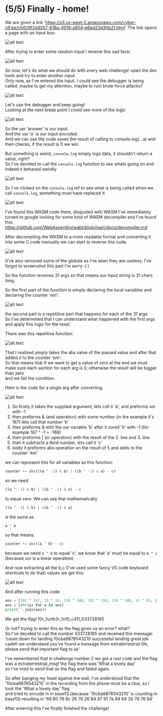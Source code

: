 # (5/5) Finally - home!

We are given a link 'https://s3.us-west-2.amazonaws.com/cyber-ctf.be/chl5/9f2d4057-618a-4016-a854-e6ed23d30b21.html'
The link opens a page with an input box:

![alt text](https://raw.githubusercontent.com/GabiCtrlZ/ch5-cyberark/main/pictures/landing.png)

After trying to enter some random input I receive this sad face:

![alt text](https://raw.githubusercontent.com/GabiCtrlZ/ch5-cyberark/main/pictures/sad-face.png)

So now, let's do what we should do with every web challenge! open the dev tools and try to enter another input.<br/>
Only now, as I've entered the input, I could see the debugger is being called, maybe to get my attention, maybe to ruin brute force attacks?

![alt text](https://raw.githubusercontent.com/GabiCtrlZ/ch5-cyberark/main/pictures/dev-tools.png)

Let's use the debugger and keep going!<br/>
Looking at the next break point I could see more of the logic

![alt text](https://raw.githubusercontent.com/GabiCtrlZ/ch5-cyberark/main/pictures/dev-tools-more.png)

So the var 'answer' is our input.<br/>
And the var 'a' is our input encoded.<br/>
And we can see the code saves the result of calling to console.log(...a) and then checks, if the result is 0 we win.<br/>

But something is weird, ```console.log``` simply logs data, it shouldn't return a value, right?<br/>
So I've decided to call the ```console.log``` function to see whats going on and indeed it behaved weirdly

![alt text](https://raw.githubusercontent.com/GabiCtrlZ/ch5-cyberark/main/pictures/checking-the-console.png)

So I've clicked on the ```console.log``` ref to see what is being called when we call ```console.log```, something must have replaced it

![alt text](https://raw.githubusercontent.com/GabiCtrlZ/ch5-cyberark/main/pictures/console-impostor.png)

I've found this WASM code there, disgusted with WASM I've immediately turned to google looking for some kind of WASM decompiler and I've found this:<br/>
https://github.com/WebAssembly/wabt/blob/main/docs/decompiler.md<br/>

After decompiling the WASM to a more readable format and converting it into some C code manually we can start to reverse this code.

![alt text](https://raw.githubusercontent.com/GabiCtrlZ/ch5-cyberark/main/pictures/code-example.png)

(I've also removed some of the globals as I've seen they are useless, I've forgot to screenshot this part I'm sorry :( )<br/>

So the function receives 31 args so that means our input string is 31 chars long.<br/>

So the first part of the function is simply declaring the local variables and declaring the counter 'em'.

![alt text](https://raw.githubusercontent.com/GabiCtrlZ/ch5-cyberark/main/pictures/declaring-vars.png)

the second part is a repetitive part that happens for each of the 31 args<br/>
So I've determined that I can understand what happened with the first args and apply this logic for the reset.<br/>

There was this repetitive function:

![alt text](https://raw.githubusercontent.com/GabiCtrlZ/ch5-cyberark/main/pictures/abs.png)

That I realized simply takes the abs value of the passed value and after that added it to the counter 'em'.<br/>
So that means that if we want to get a value of zero at the end we must make sure each section for each arg is 0, otherwise the result will be bigger than zero<br/>
and we fail the condition.<br/>

Here is the code for a single arg after converting:

![alt text](https://raw.githubusercontent.com/GabiCtrlZ/ch5-cyberark/main/pictures/arg-code.png)

1. So firstly it takes the supplied argument, lets call it 'a', and preforms xor with -1
2. then preforms & (and operation) with some number (in the example it's 167) lets call that number 'b'
3. then preforms & with the our variable 'b' after it xored 'b' with -1 (for example 167 ^ -1 = -168)
4. then preforms | (or operation) with the result of the 2. line and 3. line.
5. then it subtracts a third number, lets call it 'c'
6. lastly it preforms abs operation on the result of 5 and adds to the counter 'em'

we can represent this for all variables as this function:
```python
counter += abs(((a ^ -1) & b) | ((b ^ -1) & a) - c)
```
so we need 
```python
((a ^ -1) & b) | ((b ^ -1) & a) - c
```
to equal zero.
We can see that mathematically 
```python
((a ^ -1) & b) | ((b ^ -1) & a)
```
is the same as
```python
a ^ b
```
so that means:
```python
counter += abs((a ^ b) - c)
```
because we need ```a ^ b``` to equal 'c', we know that 'a' must be equal to ```b ^ c``` (because xor is a linear operation)

And now extracting all the b,c (I've used some fancy VS code keyboard shortcuts to do that) values we get this:

![alt text](https://raw.githubusercontent.com/GabiCtrlZ/ch5-cyberark/main/pictures/values.png)

And after running this code

```python
ans = [193 ^ 167, 32 ^ 16, 130 ^ 240, 192 ^ 159, 150 ^ 240, 52 ^ 65, 27 ^ 105, 69 ^ 49, 31 ^ 119, 63 ^ 12, 160 ^ 210, 51 ^ 108, 137 ^ 184, 133 ^ 235, 16 ^ 118, 4 ^ 52, 138 ^ 213, 102 ^ 5, 95 ^ 107, 91 ^ 106, 148 ^ 165, 83 ^ 12, 134 ^ 182, 239 ^ 220, 191 ^ 140, 162 ^ 149, 32 ^ 18, 144 ^ 168, 219 ^ 234, 149 ^ 173, 18 ^ 39]
ans = [chr(a) for a in ans]
print(''.join(ans))
```

We get the flag! f0r_furth3r_1nf0_c411_033728185<br/>

Or not? trying to enter this as the flag gives us an error? what?<br/>
So I've decided to call the number 033728185 and received this message:<br/>
'count down for landing 10cba9876543210 successful landing great job cadet! we understand you've found a message from extraterrestrial life,<br/>
please send that important flag to us'<br/>

I've remembered that in challenge number 2 we got a rust code and the flag was a extraterrestrial_msg! the flag there was 'What a lovely day'<br/>
so I've tried to send that as the flag and failed again.<br/>

So after banging my head against the wall, I've understood that the '10cba9876543210' in the recording from the phone must be a clue, so I took the 'What a lovely day' flag<br/>
and tried to encode in in base13 (because '10cba9876543210' is counting in base13) resulting in '69 80 76 8c 26 76 26 84 87 91 7a 84 94 26 79 76 94'<br/>

After entering this I've finally finished the challenge!
